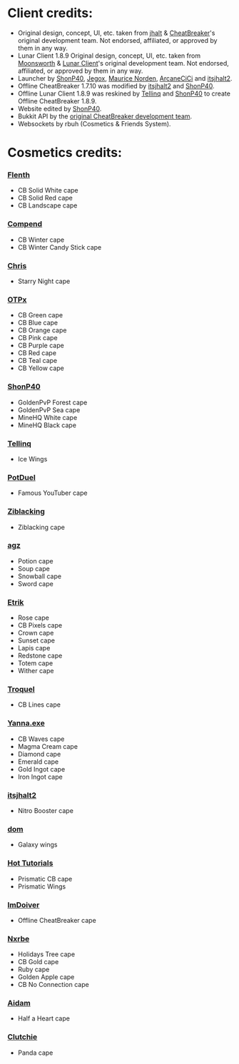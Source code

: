 # Client credits:

- Original design, concept, UI, etc. taken from [jhalt](https://github.com/jhalt) & [CheatBreaker](https://github.com/CheatBreaker)'s original development team. Not endorsed, affiliated, or approved by them in any way.
- Lunar Client 1.8.9 Original design, concept, UI, etc. taken from [Moonsworth](https://github.com/Moonsworth) & [Lunar Client](https://github.com/LunarClient)'s original development team. Not endorsed, affiliated, or approved by them in any way.
- Launcher by [ShonP40](https://github.com/ShonP40), [Jegox](https://github.com/JegoxMC), [Maurice Norden](https://github.com/MauriceNorden), [ArcaneCiCi](https://github.com/ArcaneCiCi) and [itsjhalt2](https://github.com/itsjhalt2).
- Offline CheatBreaker 1.7.10 was modified by [itsjhalt2](https://github.com/itsjhalt2) and [ShonP40](https://github.com/ShonP40).
- Offline Lunar Client 1.8.9 was reskined by [Tellinq](https://github.com/Tellinq) and [ShonP40](https://github.com/ShonP40) to create Offline CheatBreaker 1.8.9.
- Website edited by [ShonP40](https://github.com/ShonP40).
- Bukkit API by the [original CheatBreaker development team](https://github.com/CheatBreaker/CheatBreakerAPI).
- Websockets by rbuh (Cosmetics & Friends System).


# Cosmetics credits:

### [Flenth](https://namemc.com/profile/453f636f-33f4-4f52-936f-ef9839ef255e)
- CB Solid White cape
- CB Solid Red cape
- CB Landscape cape

### [Compend](https://namemc.com/profile/f3bbb81f-7b3b-410b-aeee-62a957ce388c)
- CB Winter cape
- CB Winter Candy Stick cape

### [Chris](https://namemc.com/profile/b2b646c6-fc3d-49c0-a5fb-2ebbe40d5632)
- Starry Night cape

### [OTPx](https://namemc.com/profile/1f25527a-7582-4a54-a195-53468c9272df)
- CB Green cape
- CB Blue cape
- CB Orange cape
- CB Pink cape
- CB Purple cape
- CB Red cape
- CB Teal cape
- CB Yellow cape

### [ShonP40](https://namemc.com/profile/fa1b7abc-c7b6-41df-b586-16f84257cfeb)
- GoldenPvP Forest cape
- GoldenPvP Sea cape
- MineHQ White cape
- MineHQ Black cape

### [Tellinq](https://namemc.com/profile/d8f72541-823d-4ded-9f7f-b67fdb34f43c)
- Ice Wings

### [PotDuel](https://namemc.com/profile/48b4f4ef-63f5-4b4f-a640-4b43ef17fdbc)
- Famous YouTuber cape

### [Ziblacking](https://www.youtube.com/c/Ziblacking)
- Ziblacking cape

### [agz](https://namemc.com/profile/162b680e-51e0-431c-b950-f13202d107ff)
- Potion cape
- Soup cape
- Snowball cape
- Sword cape

### [Etrik](https://namemc.com/profile/9c88855c-b6e8-48bb-a12a-9b1c15c38a69)
- Rose cape
- CB Pixels cape
- Crown cape
- Sunset cape
- Lapis cape
- Redstone cape
- Totem cape
- Wither cape

### [Troquel](https://namemc.com/profile/e06d47ff-7df8-46ad-8e2e-bd53dd0b1f5d)
- CB Lines cape

### [Yanna.exe](https://namemc.com/profile/324d4628-c8c8-49ac-8c71-617f532f7111)
- CB Waves cape
- Magma Cream cape
- Diamond cape
- Emerald cape
- Gold Ingot cape
- Iron Ingot cape

### [itsjhalt2](https://namemc.com/profile/688b61e3-a059-4cc1-b045-d106d1236e3d)
- Nitro Booster cape

### [dom](https://namemc.com/profile/aac324a7-6d87-4e3d-b3ea-e1076d63e1b8)
- Galaxy wings

### [Hot Tutorials](https://namemc.com/profile/f247be7c-5b82-41c6-9148-793ded77e71f)
- Prismatic CB cape
- Prismatic Wings

### [ImDoiver](https://namemc.com/profile/ef042ecb-8c1a-4955-bbb4-69bb074963d6)
- Offline CheatBreaker cape

### [Nxrbe](https://www.youtube.com/channel/UCrBhaTW6cRPI-H1ZKQZIjjw)
- Holidays Tree cape
- CB Gold cape
- Ruby cape
- Golden Apple cape
- CB No Connection cape

### [Aidam](https://namemc.com/profile/11c950fd-2b6d-469e-9298-2494be1c18cc)
- Half a Heart cape

### [Clutchie](https://namemc.com/profile/febcff13-ae81-4863-953e-0f67ff4b72c6)
- Panda cape
